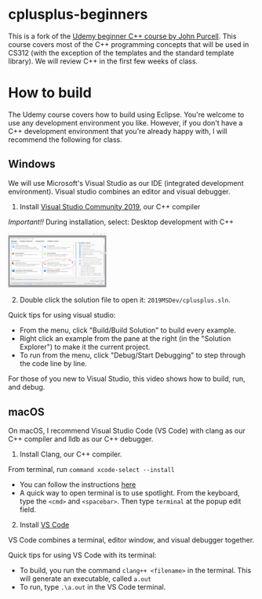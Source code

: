 # cplusplus-beginners

This is a fork of the [Udemy beginner C++ course by John Purcell](https://www.udemy.com/course/free-learn-c-tutorial-beginners/).
This course covers most of the C++ programming concepts that will be used in CS312 (with the exception of the templates and the 
standard template library). We will review C++ in the first few weeks of class.   

# How to build

The Udemy course covers how to build using Eclipse. You're welcome to use any development environment you like. However, if you don't have 
a C++ development environment that you're already happy with, I will recommend the following for class.

## Windows

We will use Microsoft's Visual Studio as our IDE (integrated development environment). Visual studio combines an editor and 
visual debugger. 

1. Install [Visual Studio Community 2019](https://visualstudio.microsoft.com/vs/community/), our C++ compiler

*Important!!* During installation, select: Desktop development with C++ 

<img src="InstallMSVC.png" alt="InstallOptions" width="200"/>

2. Double click the solution file to open it: `2019MSDev/cplusplus.sln`. 

Quick tips for using visual studio:

* From the menu, click "Build/Build Solution" to build every example. 
* Right click an example from the pane at the right (in the "Solution Explorer") to make it the current project. 
* To run from the menu, click "Debug/Start Debugging" to step through the code line by line.

For those of you new to Visual Studio, this video shows how to build, run, and debug. 

## macOS 

On macOS, I recommend Visual Studio Code (VS Code) with clang as our C++ compiler and lldb as our C++ debugger. 

1. Install Clang, our C++ compiler. 

From terminal, run `command xcode-select --install`

* You can follow the instructions [here](https://www.ics.uci.edu/~pattis/common/handouts/macclion/clang.html)
* A quick way to open terminal is to use spotlight. From the keyboard, type the `<cmd>` and `<spacebar>`. Then type `terminal` at the popup edit field.

2. Install [VS Code](https://code.visualstudio.com/)

VS Code combines a terminal, editor window, and visual debugger together. 

Quick tips for using VS Code with its terminal: 

* To build, you run the command `clang++ <filename>` in the terminal. This will generate an executable, called `a.out`
* To run, type `.\a.out` in the VS Code terminal.


